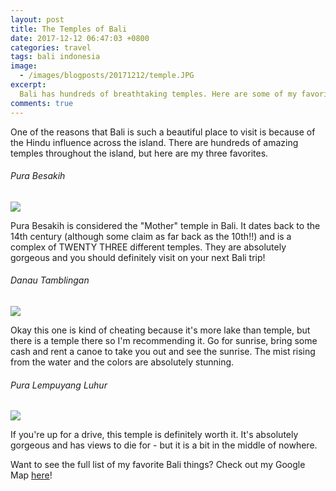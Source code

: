 ```yaml
---
layout: post
title: The Temples of Bali
date: 2017-12-12 06:47:03 +0800
categories: travel
tags: bali indonesia
image:
  - /images/blogposts/20171212/temple.JPG
excerpt:
  Bali has hundreds of breathtaking temples. Here are some of my favorites.
comments: true
---
```


One of the reasons that Bali is such a beautiful place to visit is because of the Hindu influence across the island. There are hundreds of amazing temples throughout the island, but here are my three favorites.

<h6>Pura Besakih</h6>
<img src="/images/blogposts/20171212/besakih.jpg">

Pura Besakih is considered the "Mother" temple in Bali. It dates back to the 14th century (although some claim as far back as the 10th!!) and is a complex of TWENTY THREE different temples. They are absolutely gorgeous and you should definitely visit on your next Bali trip!


<h6>Danau Tamblingan</h6>
<img src="/images/blogposts/20171212/danautamblingan.jpg">

Okay this one is kind of cheating because it's more lake than temple, but there is a temple there so I'm recommending it. Go for sunrise, bring some cash and rent a canoe to take you out and see the sunrise. The mist rising from the water and the colors are absolutely stunning.


<h6>Pura Lempuyang Luhur</h6>
<img src="/images/blogposts/20171212/puralempuyang.jpg">

If you're up for a drive, this temple is definitely worth it. It's absolutely gorgeous and has views to die for - but it is a bit in the middle of nowhere.


Want to see the full list of my favorite Bali things? Check out my Google Map <a href="http://bit.ly/2jUQe3b">here</a>!
